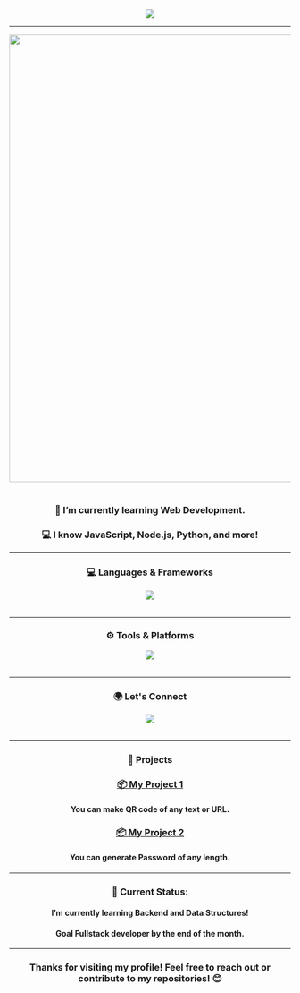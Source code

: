 <div align="center">
<img src="https://readme-typing-svg.herokuapp.com/?font=Righteous&size=35&center=true&vCenter=true&width=500&height=70&duration=4000&lines=Hi+There!+👋;+I'm+Kaustubh+Hiwanj!;" />
</div>

<hr>


<div align="center">
  <img src="https://user-images.githubusercontent.com/74038190/225813708-98b745f2-7d22-48cf-9150-083f1b00d6c9.gif" width="800"/>
</div>



<br>
<div align="center">
 <h3>🌱 I’m currently learning Web Development.</h3>

 <h3>💻 I know JavaScript, Node.js, Python, and more!</h3>

  </div>
<hr>


<h3 align="center"> 💻 Languages & Frameworks</h3>
<div align="center">
    <img src="https://skillicons.dev/icons?i=html,css,javascript,vscode,python,react,tailwind" /><br>
</div>
<br>
<hr>


<h3 align="center"> ⚙️ Tools & Platforms</h3>
<div align="center">
    <img src="https://skillicons.dev/icons?i=git,github,vscode">
</div>

<br>
<hr>
<h3 align="center">🌍 Let's Connect</h3>


<div align="center">
<img src="https://skillicons.dev/icons?i=linkedin"/>
</div>

<br>
<div align="center">
<hr>


<h3> 🚀 Projects</h3>

### [📦 My Project 1](https://kaustubh0505.github.io/Qr-code-generator/)
<h4>You can make QR code of any text or URL.</h4>

### [📦 My Project 2](https://kaustubh0505.github.io/Password_Generator/)
<h4>You can generate Password of any length.</h4>

<hr>
<div align="center">
<h3> 📅 Current Status:</h3>
<h4>I’m currently learning Backend and Data Structures!</h4>
<h4>Goal Fullstack developer by the end of the month.</h4>
</div>


<hr>
<h3 align="center">Thanks for visiting my profile! Feel free to reach out or contribute to my repositories! 😊</h3>
